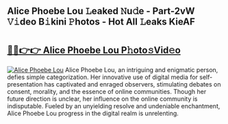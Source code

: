 ## Alice Phoebe Lou 𝙻eaked 𝙽u𝚍e - Part-2vW 𝚅𝚒deo B𝚒kini 𝙿hotos - Hot All 𝙻eaks KieAF

# <h2><a href="http://ld1uv4.urlbe.top/?page=Alice+Phoebe+Lou">🔗🔗👉👉 Alice Phoebe Lou P𝚑oto𝚜Vid𝚎o</a></h2>

[![Alice Phoebe Lou](https://i.imgur.com/eBuTRDB.gif)](http://ld1uv4.urlbe.top/?page=Alice+Phoebe+Lou)
Alice Phoebe Lou, an intriguing and enigmatic person, defies simple categorization. Her innovative use of digital media for self-presentation has captivated and enraged observers, stimulating debates on consent, morality, and the essence of online communities. Though her future direction is unclear, her influence on the online community is indisputable. Fueled by an unyielding resolve and undeniable enchantment, Alice Phoebe Lou progress in the digital realm is unrelenting.
